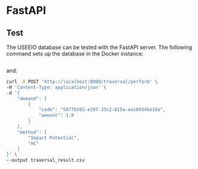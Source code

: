 # FastAPI

## Test

The USEEIO database can be tested with the FastAPI server. The following command sets up the database in the Docker instance:


```bash

```

and:

```bash
curl -X POST 'http://localhost:8000/traversal/perform' \
-H 'Content-Type: application/json' \
-d '{
    "demand": [
        {
            "code": "5877b502-e197-33c2-815a-eac0934be16e",
            "amount": 1.0
        }
    ],
    "method": [
        "Impact Potential",
        "HC"
    ]
}' \
--output traversal_result.csv
```